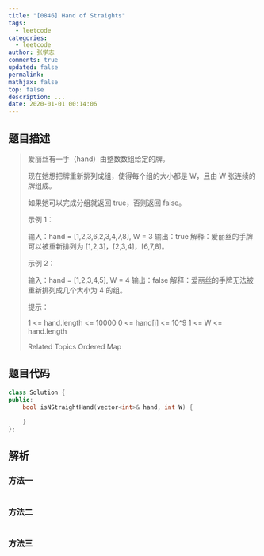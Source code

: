 ```yaml
---
title: "[0846] Hand of Straights"
tags:
  - leetcode
categories:
  - leetcode
author: 张学志
comments: true
updated: false
permalink:
mathjax: false
top: false
description: ...
date: 2020-01-01 00:14:06
---
```


## 题目描述

> 爱丽丝有一手（hand）由整数数组给定的牌。 
> 
> 现在她想把牌重新排列成组，使得每个组的大小都是 W，且由 W 张连续的牌组成。 
> 
> 如果她可以完成分组就返回 true，否则返回 false。 
> 
> 
> 
> 
> 
> 
> 示例 1： 
> 
> 输入：hand = [1,2,3,6,2,3,4,7,8], W = 3
> 输出：true
> 解释：爱丽丝的手牌可以被重新排列为 [1,2,3]，[2,3,4]，[6,7,8]。 
> 
> 示例 2： 
> 
> 输入：hand = [1,2,3,4,5], W = 4
> 输出：false
> 解释：爱丽丝的手牌无法被重新排列成几个大小为 4 的组。 
> 
> 
> 
> 提示： 
> 
> 
> 1 <= hand.length <= 10000 
> 0 <= hand[i] <= 10^9 
> 1 <= W <= hand.length 
> 
> Related Topics Ordered Map

## 题目代码

```cpp
class Solution {
public:
    bool isNStraightHand(vector<int>& hand, int W) {
        
    }
};
```

## 解析

### 方法一

```cpp

```

### 方法二

```cpp

```

### 方法三

```cpp

```

